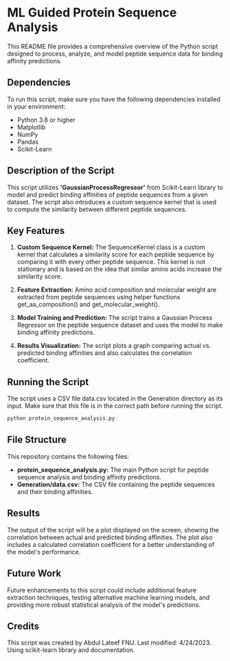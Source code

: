 # ML Guided Protein Sequence Analysis
This README file provides a comprehensive overview of the Python script designed to process, analyze, and model peptide sequence data for binding affinity predictions.

## Dependencies
To run this script, make sure you have the following dependencies installed in your environment:
- Python 3.8 or higher
- Matplotlib
- NumPy
- Pandas
- Scikit-Learn

## Description of the Script
This script utilizes **'GaussianProcessRegressor'** from Scikit-Learn library to model and predict binding affinities of peptide sequences from a given dataset. The script also introduces a custom sequence kernel that is used to compute the similarity between different peptide sequences.

## Key Features
1. **Custom Sequence Kernel:** The SequenceKernel class is a custom kernel that calculates a similarity score for each peptide sequence by comparing it with every other peptide sequence. This kernel is not stationary and is based on the idea that similar amino acids increase the similarity score.

2. **Feature Extraction:** Amino acid composition and molecular weight are extracted from peptide sequences using helper functions get_aa_composition() and get_molecular_weight().

3. **Model Training and Prediction:** The script trains a Gaussian Process Regressor on the peptide sequence dataset and uses the model to make binding affinity predictions.

4. **Results Visualization:** The script plots a graph comparing actual vs. predicted binding affinities and also calculates the correlation coefficient.

## Running the Script
The script uses a CSV file data.csv located in the Generation directory as its input. Make sure that this file is in the correct path before running the script.

```bash
python protein_sequence_analysis.py
```

## File Structure
This repository contains the following files:

- **protein_sequence_analysis.py:** The main Python script for peptide sequence analysis and binding affinity predictions.
- **Generation/data.csv:** The CSV file containing the peptide sequences and their binding affinities.

## Results
The output of the script will be a plot displayed on the screen, showing the correlation between actual and predicted binding affinities. The plot also includes a calculated correlation coefficient for a better understanding of the model's performance.

## Future Work
Future enhancements to this script could include additional feature extraction techniques, testing alternative machine learning models, and providing more robust statistical analysis of the model's predictions.

## Credits
This script was created by Abdul Lateef FNU. Last modified: 4/24/2023.
Using scikit-learn library and documentation.
